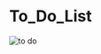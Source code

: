 # To_Do_List

![to do](https://user-images.githubusercontent.com/79143656/116166821-77b6a400-a707-11eb-8feb-45cd5759d4de.gif)
